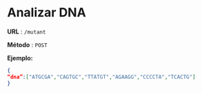 # Analizar DNA

**URL** : `/mutant`

**Método** : `POST`

**Ejemplo:**
```json
{
“dna”:["ATGCGA","CAGTGC","TTATGT","AGAAGG","CCCCTA","TCACTG"]
}
